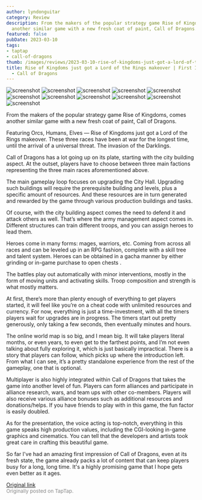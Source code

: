 ```yaml
---
author: lyndonguitar
category: Review
description: From the makers of the popular strategy game Rise of Kingdoms, comes
  another similar game with a new fresh coat of paint, Call of Dragons.
featured: false
pubDate: 2023-03-10
tags:
- taptap
- call-of-dragons
thumb: /images/reviews/2023-03-10-rise-of-kingdoms-just-got-a-lord-of-the-rings-makeover--first-impressions---call-of-drago-0.avif
title: Rise of Kingdoms just got a Lord of the Rings makeover | First Impressions
  - Call of Dragons
---
```


<div class="gallery">
  <img src="/images/reviews/2023-03-10-rise-of-kingdoms-just-got-a-lord-of-the-rings-makeover--first-impressions---call-of-drago-0.avif" alt="screenshot" />
  <img src="/images/reviews/2023-03-10-rise-of-kingdoms-just-got-a-lord-of-the-rings-makeover--first-impressions---call-of-drago-1.avif" alt="screenshot" />
  <img src="/images/reviews/2023-03-10-rise-of-kingdoms-just-got-a-lord-of-the-rings-makeover--first-impressions---call-of-drago-2.avif" alt="screenshot" />
  <img src="/images/reviews/2023-03-10-rise-of-kingdoms-just-got-a-lord-of-the-rings-makeover--first-impressions---call-of-drago-3.avif" alt="screenshot" />
  <img src="/images/reviews/2023-03-10-rise-of-kingdoms-just-got-a-lord-of-the-rings-makeover--first-impressions---call-of-drago-4.avif" alt="screenshot" />
  <img src="/images/reviews/2023-03-10-rise-of-kingdoms-just-got-a-lord-of-the-rings-makeover--first-impressions---call-of-drago-5.avif" alt="screenshot" />
  <img src="/images/reviews/2023-03-10-rise-of-kingdoms-just-got-a-lord-of-the-rings-makeover--first-impressions---call-of-drago-6.avif" alt="screenshot" />
  <img src="/images/reviews/2023-03-10-rise-of-kingdoms-just-got-a-lord-of-the-rings-makeover--first-impressions---call-of-drago-7.avif" alt="screenshot" />
  <img src="/images/reviews/2023-03-10-rise-of-kingdoms-just-got-a-lord-of-the-rings-makeover--first-impressions---call-of-drago-8.avif" alt="screenshot" />
  <img src="/images/reviews/2023-03-10-rise-of-kingdoms-just-got-a-lord-of-the-rings-makeover--first-impressions---call-of-drago-9.avif" alt="screenshot" />
  <img src="/images/reviews/2023-03-10-rise-of-kingdoms-just-got-a-lord-of-the-rings-makeover--first-impressions---call-of-drago-10.avif" alt="screenshot" />
</div>

From the makers of the popular strategy game Rise of Kingdoms, comes another similar game with a new fresh coat of paint, Call of Dragons.

Featuring Orcs, Humans, Elves — Rise of Kingdoms just got a Lord of the Rings makeover. These three races have been at war for the longest time, until the arrival of a universal threat. The invasion of the Darklings.

Call of Dragons has a lot going up on its plate, starting with the city building aspect. At the outset, players have to choose between three main factions representing the three main races aforementioned above.

The main gameplay loop focuses on upgrading the City Hall. Upgrading such buildings will require the prerequisite building and levels, plus a specific amount of resources. And these resources are in turn generated and rewarded by the game through various production buildings and tasks.

Of course, with the city building aspect comes the need to defend it and attack others as well. That’s where the army management aspect comes in. Different structures can train different troops, and you can assign heroes to lead them.

Heroes come in many forms: mages, warriors, etc. Coming from across all races and can be leveled up in an RPG fashion, complete with a skill tree and talent system. Heroes can be obtained in a gacha manner by either grinding or in-game purchase to open chests .

The battles play out automatically with minor interventions, mostly in the form of moving units and activating skills. Troop composition and strength is what mostly matters.

At first, there’s more than plenty enough of everything to get players started, it will feel like you’re on a cheat code with unlimited resources and currency. For now, everything is just a time-investment, with all the timers players wait for upgrades are in progress. The timers start out pretty generously, only taking a few seconds, then eventually minutes and hours.

The online world map is so big, and I mean big. It will take players literal months, or even years, to even get to the farthest points, and I’m not even talking about fully exploring it, which is just basically impractical. There is a story that players can follow, which picks up where the introduction left. From what I can see, it’s a pretty standalone experience from the rest of the gameplay, one that is optional.

Multiplayer is also highly integrated within Call of Dragons that takes the game into another level of fun. Players can form alliances and participate in alliance research, wars, and team ups with other co-members. Players will also receive various alliance bonuses such as additional resources and donations/helps. If you have friends to play with in this game, the fun factor is easily doubled.

As for the presentation, the voice acting is top-notch, everything in this game speaks high production values, including the CGI-looking in-game graphics and cinematics. You can tell that the developers and artists took great care in crafting this beautiful game.

So far I've had an amazing first impression of Call of Dragons, even at its fresh state, the game already packs a lot of content that can keep players busy for a long, long time. It's a highly promising game that I hope gets even better as it ages.

[Original link](https://www.taptap.io/post/4755035)<br><span style="font-size: 0.95em; color: #888;">Originally posted on TapTap.</span>